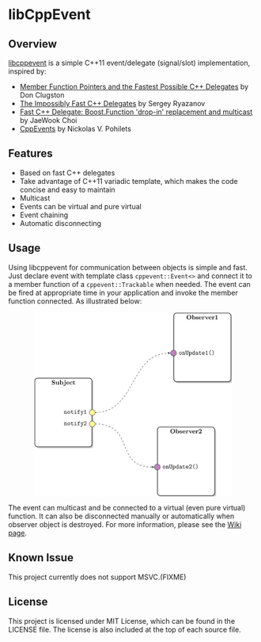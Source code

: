 libCppEvent
===========

## Overview

[libcppevent](https://github.com/zhanggyb/libcppevent) is a simple C++11
event/delegate (signal/slot) implementation, inspired by:

- [Member Function Pointers and the Fastest Possible C++ Delegates](http://www.codeproject.com/Articles/7150/Member-Function-Pointers-and-the-Fastest-Possible)
by Don Clugston
- [The Impossibly Fast C++ Delegates](http://www.codeproject.com/Articles/11015/The-Impossibly-Fast-C-Delegates) by Sergey Ryazanov
- [Fast C++ Delegate: Boost.Function 'drop-in' replacement and multicast](http://www.codeproject.com/Articles/18389/Fast-C-Delegate-Boost-Function-drop-in-replacement) by JaeWook Choi
- [CppEvents](http://code.google.com/p/cpp-events/) by Nickolas V. Pohilets

## Features

- Based on fast C++ delegates
- Take advantage of C++11 variadic template, which makes the code concise and easy to maintain
- Multicast
- Events can be virtual and pure virtual
- Event chaining
- Automatic disconnecting

## Usage

Using libcppevent for communication between objects is simple and fast. Just
declare event with template class `cppevent::Event<>` and connect it to a member
function of a `cppevent::Trackable` when needed. The event can be fired at
appropriate time in your application and invoke the member function
connected. As illustrated below:

<div  align="center">
<img src="doc/graphics/example.png" width = "400" alt="Example" align=center />
</div>

The event can multicast and be connected to a virtual (even pure virtual)
function. It can also be disconnected manually or automatically when observer
object is destroyed. For more information, please see the [Wiki
page](https://github.com/zhanggyb/libcppevent/wiki).

## Known Issue

This project currently does not support MSVC.(FIXME)

## License

This project is licensed under MIT License, which can be found in the LICENSE
file. The license is also included at the top of each source file.
